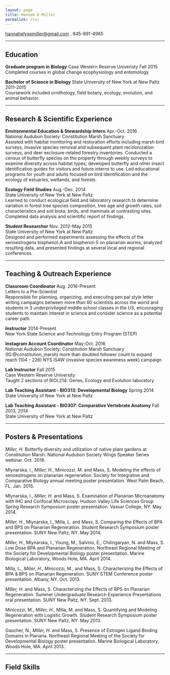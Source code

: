 ```yaml
---
layout: page
title: Hannah E Miller
permalink: /cv/
---
```

<hannahelysemiller@gmail.com> . 845-891-4985  

---  

## Education
**Graduate program in Biology** Case Western Reserve Univeristy Fall 2015  
Completed courses in global change ecophysiology and entomology.

**Bachelor of Science in Biology** State University of New York at New Paltz 2011-2015  
Coursework included ornithology, field botany, ecology, evolution, and animal behavior.

---  

## Research & Scientific Experience
**Environmental Education & Stewardship Intern** Apr.-Oct. 2016  
National Audubon Society: Constitution Marsh Sanctuary  
Assisted with habitat monitoring and restoration efforts including marsh bird surveys, invasive species removal and subsequent plant recolonization surveys, and deer exclosure-related forestry inventories. Conducted a census of butterfly species on the property through weekly surveys to examine diversity across habitat types; developed butterfly and other insect identification guides for visitors and future interns to use. Led educational programs for youth and adults focused on bird identification and the ecology of estuaries, wetlands, and forests.  

**Ecology Field Studies** Aug.-Dec. 2014  
State University of New York at New Paltz  
Learned to conduct ecological field and laboratory research to determine variation in forest tree species composition, tree age and growth rates, soil characteristics and soil biota, birds, and mammals at contrasting sites. Completed data analysis and scientific report of findings.

**Student Researcher** Nov. 2012-May 2015  
State University of New York at New Paltz  
Designed and performed experiments assessing the effects of the xenoestrogens bisphenol-A and bisphenol-S on planarian worms, analyzed resulting data, and presented findings at several local and regional conferences.

---  

## Teaching & Outreach Experience
**Classroom Coordinator** Aug. 2016-Present  
Letters to a Pre-Scientist  
Responsible for planning, organizing, and executing pen pal style letter writing campaigns between more than 60 scientists across the world and students in 3 underprivileged middle school classes in the US, encouraging students to maintain interest in science and consider science as a potential career path.

**Instructor** 2014-Present  
New York State Science and Technology Entry Program (STEP)  

**Instagram Account Coordinator** May-Oct. 2016  
National Audubon Society: Constitution Marsh Sanctuary (IG:@constitution_marsh)
more than doubled follower count to expand reach (104 - 226)
NYS ISAW (invasive species awareness week) campaign

**Lab Instructor** Fall 2015  
Case Western Reserve University  
Taught 2 sections of BIOL214: Genes, Ecology and Evolution laboratory

**Lab Teaching Assistant - BIO313: Developmental Biology** Spring 2014  
State University of New York at New Paltz  


**Lab Teaching Assistant - BIO307: Comparative Vertebrate Anatomy** Fall 2013, 2014  
State University of New York at New Paltz 

---  

## Posters & Presentations
*Miller, H.* Butterfly diversity and utilization of native plant gardens at Constitution Marsh. National Audubon Society Wings Speaker Series webinar. Oct. 2016.  

Mlynarska, I., *Miller, H.*, Minicozzi, M. and Mass, S. Modeling the effects of xenoestrogens on planarian regeneration. Society for Integrative and Comparative Biology annual meeting poster presentation. West Palm Beach, FL. Jan. 2015.  

Mlynarska, I., *Miller, H.* and Mass, S. Examination of Planarian Microanatomy with IHC and Confocal Microscopy. Hudson Valley Life Sciences Group Spring Research Symposium poster presentation. Vassar College, NY. May 2014.  

*Miller, H.*, Mlynarska, I., Milla, L. and Mass, S. Comparing the Effects of BPA and BPS on Planarian Regeneration. Student Research Symposium poster presentation. SUNY New Paltz, NY. May 2014.  

*Miller, H.*, Mlynarska, I., Young, M., Salvino, E., Chilingaryan, N. and Mass, S. Low Dose BPA and Planarian Regeneration. Northeast Regional Meeting of the Society for Developmental Biology poster presentation. Marine Biological Laboratory, Woods Hole, MA. April 2014.  

Milla, L., *Miller, H.*, Minicozzi, M., and Mass, S. Characterizing the Effects of BPA & BPS on Planarian Regeneration. SUNY STEM Conference poster presentation. Albany, NY. Oct. 2013.  

*Miller, H.* and Mass, S. Characterizing the Effects of BPS on Planarian Regeneration. Summer Undergraduate Research Experience Presentations oral presentation. SUNY New Paltz, NY. Sept. 2013.  

Minicozzi, M., *Miller, H.*, Milla, M. and Mass, S. Quantifying and Modeling Regeneration with Logistic Growth. Student Research Symposium poster presentation. SUNY New Paltz, NY. May 2013.  

Gaucher, N., *Miller, H.* and Mass, S. Presence of Estrogen Ligand Binding Domains in Planaria. Northeast Regional Meeting of the Society for Developmental Biology poster presentation. Marine Biological Laboratory, Woods Hole, MA. April 2013.  


---  

## Field Skills
